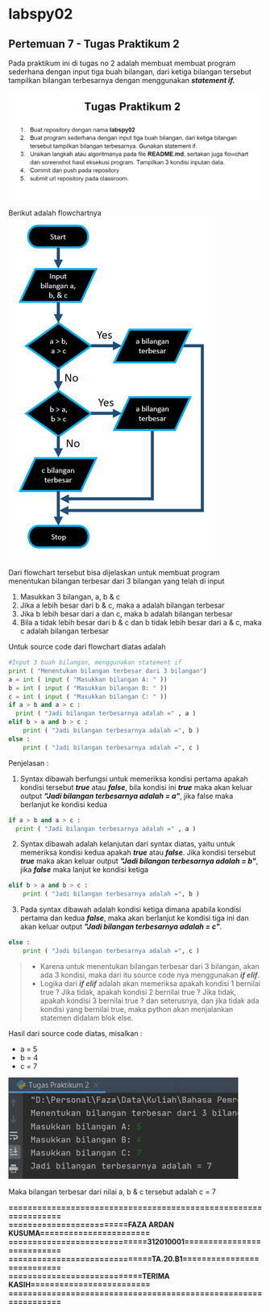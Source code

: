 # labspy02
## Pertemuan 7 - Tugas Praktikum 2 
Pada praktikum ini di tugas no 2 adalah membuat membuat program sederhana dengan input tiga buah bilangan, dari ketiga bilangan
tersebut tampilkan bilangan terbesarnya dengan menggunakan ***statement if.***

![Tugas2](Pic/Tugas2.png)<br>


Berikut adalah flowchartnya<br>
![Flowchart](Pic/Flowchart.png)<br>

Dari flowchart tersebut bisa dijelaskan untuk membuat program menentukan bilangan terbesar dari 3 bilangan yang telah di input
1. Masukkan 3 bilangan, a, b & c
2. Jika a lebih besar dari b & c, maka a adalah bilangan terbesar
3. Jika b lebih besar dari a dan c, maka b adalah bilangan terbesar
4. Bila a tidak lebih besar dari b & c dan b tidak lebih besar dari a & c, maka c adalah bilangan terbesar

Untuk source code dari flowchart diatas adalah
```python
#Input 3 buah bilangan, menggunakan statement if
print ( "Menentukan bilangan terbesar dari 3 bilangan")
a = int ( input ( "Masukkan bilangan A: " ))
b = int ( input ( "Masukkan bilangan B: " ))
c = int ( input ( "Masukkan bilangan C: " ))
if a > b and a > c :
  print ( "Jadi bilangan terbesarnya adalah =" , a )
elif b > a and b > c :
    print ( "Jadi bilangan terbesarnya adalah =", b )
else :
    print ( "Jadi bilangan terbesarnya adalah =", c )
```
Penjelasan :<br>
1. Syntax dibawah berfungsi untuk memeriksa kondisi pertama apakah kondisi tersebut ***true*** atau ***false***, bila kondisi ini ***true*** maka akan keluar output ***"Jadi bilangan terbesarnya adalah = a"***, jika false maka berlanjut ke kondisi kedua
```python
if a > b and a > c :
  print ( "Jadi bilangan terbesarnya adalah =" , a )
```
2. Syntax dibawah adalah kelanjutan dari syntax diatas, yaitu untuk memeriksa kondisi kedua apakah ***true*** atau ***false***. Jika kondisi tersebut ***true*** maka akan keluar output ***"Jadi bilangan terbesarnya adalah = b"***, jika ***false*** maka lanjut ke kondisi ketiga
```python
elif b > a and b > c :
    print ( "Jadi bilangan terbesarnya adalah =", b )
```
3. Pada syntax dibawah adalah kondisi ketiga dimana apabila kondisi pertama dan kedua ***false***, maka akan berlanjut ke kondisi tiga ini dan akan keluar output ***"Jadi bilangan terbesarnya adalah = c"***.
```python
else :
    print ( "Jadi bilangan terbesarnya adalah =", c )
```
> * Karena untuk menentukan bilangan terbesar dari 3 bilangan, akan ada 3 kondisi, maka dari itu source code nya menggunakan ***if elif***.<br>
> * Logika dari ***if elif*** adalah akan memeriksa apakah kondisi 1 bernilai true ? Jika tidak, apakah kondisi 2 bernilai true ? Jika tidak, apakah kondisi 3 bernilai true ? dan seterusnya, dan jika tidak ada kondisi yang bernilai true, maka python akan menjalankan statemen didalam blok else.<br>

Hasil dari source code diatas, misalkan :
* a = 5
* b = 4
* c = 7

![output](Pic/output.png)  

Maka bilangan terbesar dari nilai a, b & c tersebut adalah c = 7

**================================================================**<br>
**=========================FAZA ARDAN KUSUMA=======================**<br>
**=============================312010001===========================**<br>
**==============================TA.20.B1===========================**<br>
**============================TERIMA KASIH=========================**<br>
**================================================================**